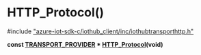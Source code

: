 # HTTP_Protocol()

\#include ["azure-iot-sdk-c/iothub_client/inc/iothubtransporthttp.h"](../iot-c-ref-iothubtransporthttp-h.md)  

**const [TRANSPORT_PROVIDER](#iothub__transport__ll_8h_1a42a8931408acfbb7cb2f505ae7b29aa2) * [HTTP_Protocol](#iothubtransporthttp_8h_1a72b2c4f44e85dc168705e2d39c33c540)(void)**

